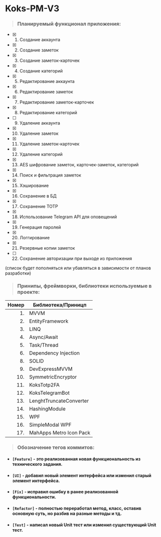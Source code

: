 # Koks-PM-V3
> ### Планируемый функционал приложения:
- [x] 1. Создание аккаунта
- [x] 2. Создание заметок
- [x] 3. Создание заметок-карточек
- [x] 4. Создание категорий
- [x] 5. Редактирование аккаунта
- [x] 6. Редактирование заметок
- [x] 7. Редактирование заметок-карточек
- [x] 8. Редактирование категорий
- [ ] 9. Удаление аккаунта
- [x] 10. Удаление заметок
- [x] 11. Удаление заметок-карточек
- [x] 12. Удаление категорий
- [x] 13. AES шифрование заметок, карточек-заметок, категорий
- [x] 14. Поиск и фильтрация заметок
- [x] 15. Хэширование
- [x] 16. Сохранение в БД
- [x] 17. Сохранение TOTP
- [x] 18. Использование Telegram API для оповещений
- [x] 19. Генерация паролей
- [x] 20. Логгирование
- [x] 21. Резервные копии заметок
- [ ] 22. Сохранение авторизации при выходе из приложения

(список будет пополняться или убавляться в зависимости от планов разработки)

> ### Принипы, фреймворки, библиотеки используемые в проекте:

| Номер | Библиотека/Приницп |
|--------:|-|
|1.| MVVM |
|2.| EntityFramework |
|3.| LINQ |
|4.| Async/Await |
|5.| Task/Thread |
|6.| Dependency Injection |
|8.| SOLID |
|9.| DevExpressMVVM |
|10.| SymmetricEncryptor |
|11.| KoksTotp2FA |
|12.| KoksTelegramBot |
|13.| LenghtTruncateConverter |
|14.| HashingModule |
|15.| WPF |
|16.| SimpleModal WPF |
|17.| MahApps Metro Icon Pack |


> ### Обозначение тегов коммитов:
* #### `[Feature]` -  это реализованная новая функциональность из технического задания.
* #### `[UI]` - добавил новый элемент интерфейса или изменил старый элемент интерфейса.
* #### `[Fix]` - исправил ошибку в ранее реализованной функциональности.
* #### `[Refactor]` - полностью переработал метод, класс, оставив основную суть, но разбив на разные методы и тд.
* #### `[Test]` - написал новый Unit тест или изменил существующий Unit тест.

